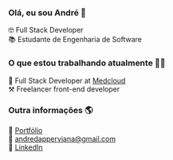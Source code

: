 ### Olá, eu sou André 👋

🤓 Full Stack Developer <br>
📚 Estudante de Engenharia de Software

### O que estou trabalhando atualmente 👨‍💻

💼 Full Stack Developer at [Medcloud](https://medcloud.link/) <br>
⚒️ Freelancer front-end developer <br>

### Outra informações 🌎

🚀 [Portfólio](https://andre-viana.vercel.app/) <br>
📩 [andredapperviana@gmail.com](mailto:andredapperviana@gmail.com) <br>
💼 [LinkedIn](https://www.linkedin.com/in/zenorocha) <br>
